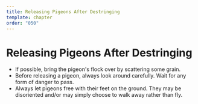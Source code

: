 ```yaml
---
title: Releasing Pigeons After Destringing
template: chapter
order: "050"
---
```


# Releasing Pigeons After Destringing

- If possible, bring the pigeon's flock over by scattering some grain.
- Before releasing a pigeon, always look around carefully. Wait for any form of danger to pass.
- Always let pigeons free with their feet on the ground. They may be disoriented and/or may simply choose to walk away rather than fly.
